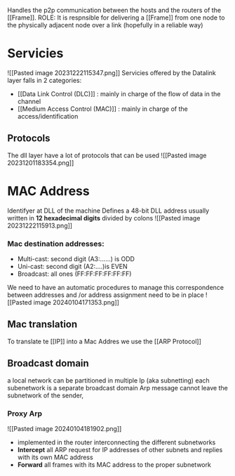 Handles the p2p communication between the hosts and the routers of the [[Frame]].
ROLE: It is respnsible for delivering a [[Frame]] from one node to the physically adjacent node over a link (hopefully in a reliable way)
# Servicies 
![[Pasted image 20231222115347.png]]
Servicies offered by the Datalink layer falls in 2 categories:
- [[Data Link Control (DLC)]] :  mainly in charge of the flow of data in the channel 
- [[Medium Access Control (MAC)]] : mainly in charge of the access/identification 

## Protocols 
The dll layer have a lot of protocols that can be used
![[Pasted image 20231201183354.png]]
# MAC Address 
Identifyer at DLL of the machine 
Defines a 48-bit DLL address usually written in **12 hexadecimal digits** divided by colons
![[Pasted image 20231222115913.png]]

### Mac destination addresses:
- Multi-cast: second digit (A3:......) is ODD
- Uni-cast: second digit (A2:....)is EVEN
- Broadcast: all ones (FF:FF:FF:FF:FF:FF)

We need to have an automatic procedures to manage this correspondence between addresses and /or address assignment need to be in place
![[Pasted image 20240104171353.png]]

## Mac translation 
To translate te [[IP]] into a Mac Addres we use the [[ARP Protocol]]

## Broadcast domain 
a local network can be partitioned in multiple Ip (aka subnetting) each subenetwork is a separate broadcast domain 
Arp message cannot leave the subnetwork of the sender, 
### Proxy Arp
![[Pasted image 20240104181902.png]]
- implemented in the router interconnecting the different subnetworks 
- **Intercept** all ARP request for IP addresses of other subnets and replies with its own MAC address
- **Forward** all frames with its MAC address to the proper subnetwork
 

